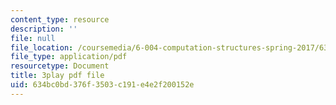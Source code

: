 ```yaml
---
content_type: resource
description: ''
file: null
file_location: /coursemedia/6-004-computation-structures-spring-2017/634bc0bd376f3503c191e4e2f200152e_0h3SCozKaR4.pdf
file_type: application/pdf
resourcetype: Document
title: 3play pdf file
uid: 634bc0bd-376f-3503-c191-e4e2f200152e
---
```


